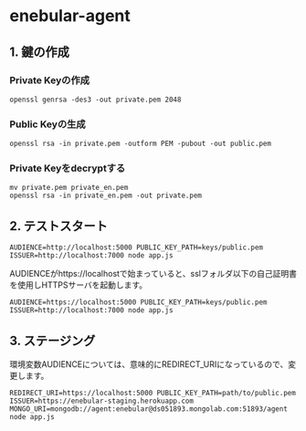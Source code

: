 # enebular-agent


## 1. 鍵の作成

### Private Keyの作成

    openssl genrsa -des3 -out private.pem 2048

### Public Keyの生成

    openssl rsa -in private.pem -outform PEM -pubout -out public.pem


### Private Keyをdecryptする


    mv private.pem private_en.pem
    openssl rsa -in private_en.pem -out private.pem


## 2. テストスタート

    AUDIENCE=http://localhost:5000 PUBLIC_KEY_PATH=keys/public.pem ISSUER=http://localhost:7000 node app.js


AUDIENCEがhttps://localhostで始まっていると、sslフォルダ以下の自己証明書を使用しHTTPSサーバを起動します。

    AUDIENCE=https://localhost:5000 PUBLIC_KEY_PATH=keys/public.pem ISSUER=http://localhost:7000 node app.js


 ## 3. ステージング

環境変数AUDIENCEについては、意味的にREDIRECT_URIになっているので、変更します。

    REDIRECT_URI=https://localhost:5000 PUBLIC_KEY_PATH=path/to/public.pem ISSUER=https://enebular-staging.herokuapp.com MONGO_URI=mongodb://agent:enebular@ds051893.mongolab.com:51893/agent node app.js
